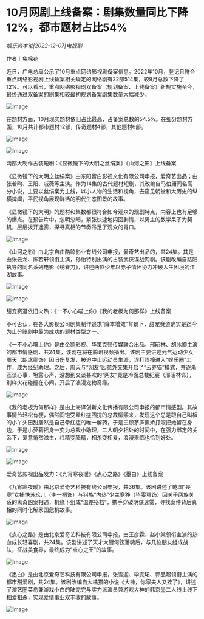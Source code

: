 # 10月网剧上线备案：剧集数量同比下降12%，都市题材占比54%

*娱乐资本论|2022-12-07|电视剧*

作者｜兔棉花

近日，广电总局公示了10月重点网络影视剧备案信息。2022年10月，登记且符合重点网络影视剧上线备案相关规定的网络剧有22部514集，较9月总数下降了12%。可以看出，重点网络影视剧双备案（规划备案、上线备案）新规实施至今，最终通过双备案的剧集相较最初规划备案剧集数量大幅减少。

![Image](https://p3.toutiaoimg.com/img/tos-cn-i-qvj2lq49k0/ab665e454ce34ecda547e842a946f975~tplv-tt-shrink:640:0.image)

在题材方面，10月现实题材依旧占比最高，占备案总数的54.5%。在细分题材方面，10月共计都市题材12部，传奇题材4部，其他题材6部。

![Image](https://p26.toutiaoimg.com/img/tos-cn-i-qvj2lq49k0/bc02f65b8704495eaf8c748c8ea72039~tplv-tt-shrink:640:0.image)

![Image](https://p26.toutiaoimg.com/img/tos-cn-i-qvj2lq49k0/135d2d9924f44a1fa9733a6d007c523b~tplv-tt-shrink:640:0.image)

两部大制作古装短剧：《显微镜下的大明之丝绢案》《山河之影》上线备案

《显微镜下的大明之丝绢案》由东阳留白影视文化有限公司申报，爱奇艺出品；由张若昀、王阳、戚薇等主演。作为14集的古代题材短剧，其改编自马伯庸同名高分小说，主要以丝绢案为主线，以小人物的生活和视角，去窥见朝堂和大历史的纵横捭阖，平民视角展现鲜活的明代生态图景的故事。

《显微镜下的大明》的题材和集数都很符合如今观众的观剧特点，内容上也有足够的爆点。在预告片中，忽明忽暗，紧张快速地闪回剧情，以男主的数学呆子为契机，层层拨开迷雾，探寻真相的节奏吊足了观众的胃口。

![Image](https://p3.toutiaoimg.com/img/tos-cn-i-qvj2lq49k0/2e19a636f4014da28687e979b30d2ea9~tplv-tt-shrink:640:0.image)

《山河之影》由北京自由酷鲸影业有线公司申报，爱奇艺出品的，共24集。其是由张云龙、陈若轩领衔主演，孙怡特别出演的古装武侠谍战网剧。该剧改编自路阳执导的同名系列电影《绣春刀》，讲述两位少年以赤子情怀协力冲破人生困境的江湖故事。

![Image](https://p26.toutiaoimg.com/img/tos-cn-i-qvj2lq49k0/d1a953f3f022496ebccb01d548ba9d2f~tplv-tt-shrink:640:0.image)

![Image](https://p6.toutiaoimg.com/img/tos-cn-i-qvj2lq49k0/833cabf9345e48149478248d41edb59d~tplv-tt-shrink:640:0.image)

甜宠赛道依旧火热：《一不小心喵上你》《我的老板为何那样》上线备案

不可否认，在各大影视公司剧集制作追求“降本增效”背景下，甜宠赛道确实是迄今为止分账剧中最为成功的题材类型之一。

《一不小心喵上你》是由企鹅影视、华策克顿传媒联合出品，邢昭林、胡冰卿主演的都市情感剧，共24集，该剧在将在腾讯视频播出。该剧主要讲述元气运动少女周天（胡冰卿饰）因旧伤复发，被迫中止运动员生涯，误打误撞进入“娱乐圈”工作，成为经纪助理。之后，周天与“网友”因意外交集开启了“云养猫”模式，并逐渐互谈心事，坦露心声，没想到交谈甚欢的“网友”竟是冷面总裁纪宸（邢昭林饰），别样火花碰撞在心间，开启了浪漫宠物奇缘。

![Image](https://p6.toutiaoimg.com/img/tos-cn-i-qvj2lq49k0/091a629620df4d77bb06b10364af8650~tplv-tt-shrink:640:0.image)

《我的老板为何那样》是由上海译创新文化传播有限公司申报的都市情感剧。其故事情节轻松有梗，偶然间饱受晕红症困扰的总裁柳熙来，发现这个总是跟自己叫板的小丫头田甜居然是自己晕红症的唯一解药，于是三顾茅庐撒娇打滚把她留在身边，于是小萝莉摇身一变为总裁小助理，二人朝夕相处的时间中，在强力绑定的关系下，爱意悄然滋生，杠精变醋精，相杀变相爱，浪漫来临也恰到好处。

![Image](https://p3.toutiaoimg.com/img/tos-cn-i-qvj2lq49k0/9a72d99d19d74fc68143be7d753a102f~tplv-tt-shrink:640:0.image)

![Image](https://p3.toutiaoimg.com/img/tos-cn-i-qvj2lq49k0/e5c6f8800fdf46af8575d267913b61c7~tplv-tt-shrink:640:0.image)

爱奇艺影视出品发力：《九宵寒夜暖》《点心之路》《墨白》上线备案

《九宵寒夜暖》由北京爱奇艺科技有线公司申报，共36集。该剧讲述了乾国“畏寒”女捕快苏玖儿（李一桐饰）与猉族“内热”少主寒狰（毕雯珺饰）因关乎两族关系的离奇凶案相遇，机缘下组成“温差搭档”，携手穿破阴谋迷雾，寻找案件背后真相的同时化解家国危机故事。

![Image](https://p26.toutiaoimg.com/img/tos-cn-i-qvj2lq49k0/a6118b81ceb94923b03cffad190fe7ce~tplv-tt-shrink:640:0.image)

《点心之路》是由北京爱奇艺科技有限公司申报，由王彦霖、赵小棠领衔主演的热血成长轻喜剧，共24集。该剧讲述了天才大厨何弦落魄后，与几位朋友组成战队，征战美食界，最终成为“点心之王”的故事。

![Image](https://p3.toutiaoimg.com/img/tos-cn-i-qvj2lq49k0/06fc3b66aee847108265cd2b0ce417f1~tplv-tt-shrink:640:0.image)

《墨白》是由北京爱奇艺科技有限公司申报，张雪迎、毕雯珺、郭品超领衔主演的都市甜爱剧，共24集。该剧改编自大橘猫的小说《大神，你家夫人又挂了》，讲述了演艺圈菜鸟兼游戏小白的陆完完与实力派演员兼游戏大神的韩京墨二人线上线下相爱相杀，实现爱情事业双丰收的故事。

![Image](https://p26.toutiaoimg.com/img/tos-cn-i-qvj2lq49k0/fdb44d1f9e0047229224efbe7dc48502~tplv-tt-shrink:640:0.image)

